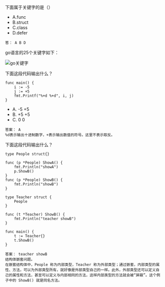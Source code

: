 下面属于关键字的是（）

- A.func
- B.struct
- C.class
- D.defer

```
答： A B D
```

go语言的25个关键字如下：

![go关键字](https://github.com/slamidiot/git-Interview/blob/master/go%E5%85%B3%E9%94%AE%E5%AD%97.webp)



下面这段代码输出什么？

```
func main() {  
    i := -5
    j := +5
    fmt.Printf("%+d %+d", i, j)
}
```

- A. -5 +5
- B. +5 +5
- C. 0  0

```
答案： A
%d表示输出十进制数字，+表示输出数值的符号。这里不表示取反。
```



下面这段代码输出什么？

```
type People struct{}

func (p *People) ShowA() {
    fmt.Println("showA")
    p.ShowB()
}
func (p *People) ShowB() {
    fmt.Println("showB")
}

type Teacher struct {
    People
}

func (t *Teacher) ShowB() {
    fmt.Println("teacher showB")
}

func main() {
    t := Teacher{}
    t.ShowB()
}
```

```
答案： teacher showB
结构体嵌套问题。
在嵌套结构体中，People 称为内部类型，Teacher 称为外部类型；通过嵌套，内部类型的属性、方法，可以为外部类型所有，就好像是外部类型自己的一样。此外，外部类型还可以定义自己的属性和方法，甚至可以定义与内部相同的方法，这样内部类型的方法就会被“屏蔽”。这个例子中的 ShowB() 就是同名方法。
```


